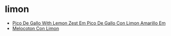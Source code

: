# limon

 * [Pico De Gallo With Lemon Zest Em Pico De Gallo Con Limon Amarillo Em](../../index/p/pico-de-gallo-with-lemon-zest-em-pico-de-gallo-con-limon-amarillo-em-51138410.json)
 * [Melocoton Con Limon](../../index/m/melocoton-con-limon.json)
